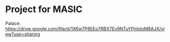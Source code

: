 # Project for MASIC



Palace: https://drive.google.com/file/d/1X6w7P8EEo7RBX7Ev9NTuYPnIxIoM8AJX/view?usp=sharing
